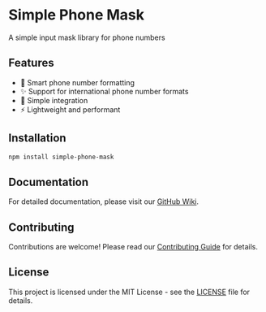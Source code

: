 # Simple Phone Mask

A simple input mask library for phone numbers

## Features

- 📱 Smart phone number formatting
- ✨ Support for international phone number formats
- 🎯 Simple integration
- ⚡ Lightweight and performant

## Installation

```bash
npm install simple-phone-mask
```

## Documentation

For detailed documentation, please visit our [GitHub Wiki](https://github.com/mykulyncom/simple-phone-mask/wiki).

## Contributing

Contributions are welcome! Please read our [Contributing Guide](CONTRIBUTING.md) for details.

## License

This project is licensed under the MIT License - see the [LICENSE](LICENSE) file for details.
